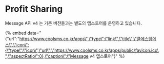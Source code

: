 # Profit Sharing

Message API v4 는 기존 버전들과는 별도의 앱스토어를 운영하고 있습니다.

{% embed data="{\"url\":\"https://www.coolsms.co.kr/apps\",\"type\":\"link\",\"title\":\"쿨에스엠에스\",\"icon\":{\"type\":\"icon\",\"url\":\"https://www.coolsms.co.kr/apps/public/favicon.ico\",\"aspectRatio\":0},\"caption\":\"Message v4 앱스토어\"}" %}



